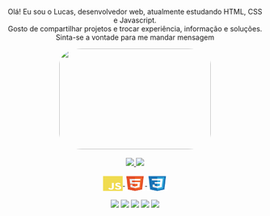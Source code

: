 

<p align="center"> Olá! Eu sou o Lucas, desenvolvedor web, atualmente estudando HTML, CSS e Javascript. <br>
Gosto de compartilhar projetos e trocar experiência, informação e soluções. <br> 
Sinta-se a vontade para me mandar mensagem </p>

<div align="center">
      <img align="top" style="border-radius: 15%" height="200" width="300" src="https://cdn.dribbble.com/users/3213828/screenshots/6612869/mclarenf1800x600.gif">
</div>
      
<br>
      
<div align="center">
  <a href="https://github.com/Karadarevic">
  <img height="130em" src="https://github-readme-stats.vercel.app/api?username=Karadarevic&show_icons=true&theme=calm&include_all_commits=true&count_private=true"/>
  <img height="130em" src="https://github-readme-stats.vercel.app/api/top-langs/?username=Karadarevic&layout=compact&langs_count=7&theme=calm"/>
</div>
      
<div style="display: inline_block" align="center"><br>
  <img align="center" alt="Kara-Js" height="30" width="40" src="https://raw.githubusercontent.com/devicons/devicon/master/icons/javascript/javascript-plain.svg">
  <img align="center" alt="Kara-HTML" height="30" width="40" src="https://raw.githubusercontent.com/devicons/devicon/master/icons/html5/html5-original.svg">
  <img align="center" alt="Kara-CSS" height="30" width="40" src="https://raw.githubusercontent.com/devicons/devicon/master/icons/css3/css3-original.svg">
</div>
  
 <br>
<div align="center"> 
  <a href="https://www.youtube.com/channel/UCRqntGl4jbnNB1HF6gG4kjw" target="_blank"><img src="https://img.shields.io/badge/YouTube-FF0000?style=for-the-badge&logo=youtube&logoColor=white" target="_blank"></a>
  <a href="https://www.instagram.com/lucasvuletic/" target="_blank"><img src="https://img.shields.io/badge/-Instagram-%23E4405F?style=for-the-badge&logo=instagram&logoColor=white" target="_blank"></a>
  <a href = "mailto:lucasvuletic@gmail.com"><img src="https://img.shields.io/badge/-Gmail-%23333?style=for-the-badge&logo=gmail&logoColor=white" target="_blank"></a>
  <a href="https://www.linkedin.com/in/lucas-loureiro-vuletic-915a64191/" target="_blank"><img src="https://img.shields.io/badge/-LinkedIn-%230077B5?style=for-the-badge&logo=linkedin&logoColor=white" target="_blank"></a> 
  <a href="https://www.facebook.com/lucas.vuletic/" target="_blank"><img src="https://img.shields.io/badge/Facebook-1877F2?style=for-the-badge&logo=facebook&logoColor=white" target="_blank"></a>  
  </div>

